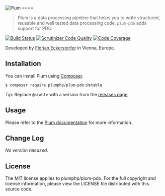 <img src="https://florian.ec/img/plum/logo.png" alt="Plum">
====

> Plum is a data processing pipeline that helps you to write structured, reusable and well tested data processing code.
> `plum-pdo` adds support for PDO.

[![Build Status](https://travis-ci.org/plumphp/plum-pdo.svg)](https://travis-ci.org/plumphp/plum-pdo)
[![Scrutinizer Code Quality](https://scrutinizer-ci.com/g/plumphp/plum-pdo/badges/quality-score.png?b=master)](https://scrutinizer-ci.com/g/plumphp/plum-pdo/?branch=master)
[![Code Coverage](https://scrutinizer-ci.com/g/plumphp/plum-pdo/badges/coverage.png?b=master)](https://scrutinizer-ci.com/g/plumphp/plum-pdo/?branch=master)

Developed by [Florian Eckerstorfer](https://florian.ec) in Vienna, Europe.

Installation
------------

You can install Plum using [Composer](http://getcomposer.org).

```shell
$ composer require plumphp/plum-pdo:@stable
```

*Tip:* Replace `@stable` with a version from the [releases page](https://github.com/plumphp/plum-pdo/releases).


Usage
-----

Please refer to the [Plum documentation](https://github.com/plumphp/plum/blob/master/docs/index.md) for more
information.


Change Log
----------

*No version released.*


License
-------

The MIT license applies to plumphp/plum-pdo. For the full copyright and license information,
please view the LICENSE file distributed with this source code.
